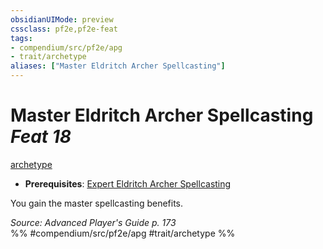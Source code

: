 ```yaml
---
obsidianUIMode: preview
cssclass: pf2e,pf2e-feat
tags:
- compendium/src/pf2e/apg
- trait/archetype
aliases: ["Master Eldritch Archer Spellcasting"]
---
```

# Master Eldritch Archer Spellcasting  *Feat 18*  
[archetype](/rules/traits/archetype.md)  

- **Prerequisites**: [Expert Eldritch Archer Spellcasting](/compendium/feats/expert-eldritch-archer-spellcasting-apg.md)

You gain the master spellcasting benefits.

*Source: Advanced Player's Guide p. 173*  
%% #compendium/src/pf2e/apg #trait/archetype %%